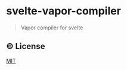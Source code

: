 # svelte-vapor-compiler

> Vapor compiler for svelte

## ©️ License

[MIT](http://opensource.org/licenses/MIT)
